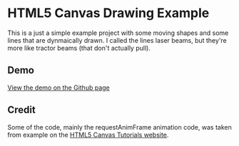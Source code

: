 # HTML5 Canvas Drawing Example

This is a just a simple example project with some moving shapes and some lines that are dynmaically drawn.  I called the lines laser beams, but they're more like tractor beams (that don't actually pull).

## Demo

[View the demo on the Github page](http://jbubriski.github.com/HTML5-Laser-Beams/)

## Credit

Some of the code, mainly the requestAnimFrame animation code, was taken from example on the [HTML5 Canvas Tutorials website](http://www.html5canvastutorials.com).
